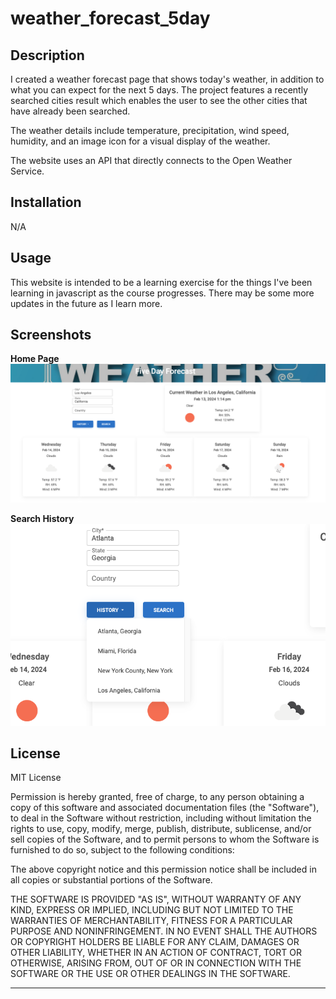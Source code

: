 # weather_forecast_5day

## Description

I created a weather forecast page that shows today's weather, in addition to what you can expect for the next 5 days.  The project features a recently searched cities result which enables the user to see the other cities that have already been searched.

The weather details include temperature, precipitation, wind speed, humidity, and an image icon for a visual display of the weather.

The website uses an API that directly connects to the Open Weather Service.

## Installation

N/A

## Usage

This website is intended to be a learning exercise for the things I've been learning in javascript as the course progresses.  There may be some more updates in the future as I learn more.

## Screenshots

**Home Page**
![home](./assets/images/home.png)

**Search History**
![history](./assets/images/history.png)

## License

MIT License

Permission is hereby granted, free of charge, to any person obtaining a copy
of this software and associated documentation files (the "Software"), to deal
in the Software without restriction, including without limitation the rights
to use, copy, modify, merge, publish, distribute, sublicense, and/or sell
copies of the Software, and to permit persons to whom the Software is
furnished to do so, subject to the following conditions:

The above copyright notice and this permission notice shall be included in all
copies or substantial portions of the Software.

THE SOFTWARE IS PROVIDED "AS IS", WITHOUT WARRANTY OF ANY KIND, EXPRESS OR
IMPLIED, INCLUDING BUT NOT LIMITED TO THE WARRANTIES OF MERCHANTABILITY,
FITNESS FOR A PARTICULAR PURPOSE AND NONINFRINGEMENT. IN NO EVENT SHALL THE
AUTHORS OR COPYRIGHT HOLDERS BE LIABLE FOR ANY CLAIM, DAMAGES OR OTHER
LIABILITY, WHETHER IN AN ACTION OF CONTRACT, TORT OR OTHERWISE, ARISING FROM,
OUT OF OR IN CONNECTION WITH THE SOFTWARE OR THE USE OR OTHER DEALINGS IN THE
SOFTWARE.

---

